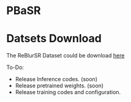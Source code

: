 # PBaSR

# Datsets Download
The ReBlurSR Dataset could be download [here](https://github.com/Imalne/ReBlurSR)

To-Do:
* Release Inference codes. (soon)
* Release pretrained weights. (soon)
* Release training codes and configuration.
